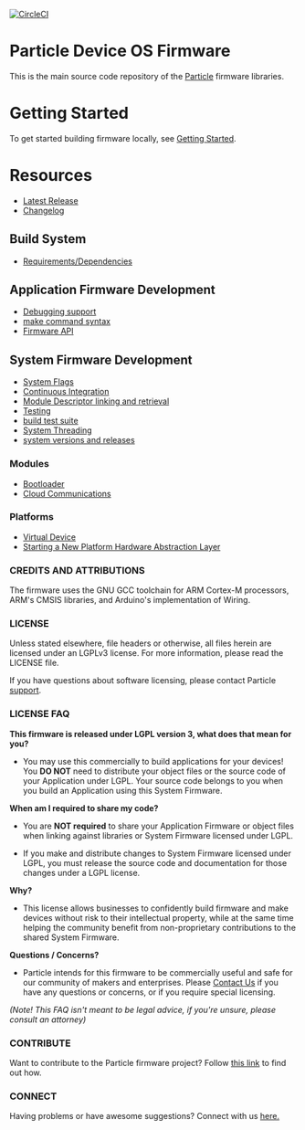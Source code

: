 [![CircleCI](https://circleci.com/gh/particle-iot/device-os/tree/develop.svg?style=svg)](https://circleci.com/gh/particle-iot/device-os/tree/develop)

# Particle Device OS Firmware

This is the main source code repository of the [Particle](https://docs.particle.io/) firmware libraries.

# Getting Started

To get started building firmware locally, see [Getting Started](docs/gettingstarted.md).

# Resources

- [Latest Release](http://github.com/particle-iot/device-os/releases/)
- [Changelog](CHANGELOG.md)

## Build System

- [Requirements/Dependencies](docs/dependencies.md)

## Application Firmware Development

- [Debugging support](docs/debugging.md)
- [make command syntax](docs/build.md)
- [Firmware API](http://docs.particle.io/)

## System Firmware Development

- [System Flags](system/system-flags.md)
- [Continuous Integration](ci/README.md)
- [Module Descriptor linking and retrieval](dynalib/src/readme.md)
- [Testing](user/tests/readme.md)
- [build test suite](build/test/readme.md)
- [System Threading](system/system-threading.md)
- [system versions and releases](system/system-versions.md)

### Modules

- [Bootloader](bootloader/README.md)
- [Cloud Communications](communication/README.md)

### Platforms

- [Virtual Device](hal/src/gcc/readme.md)
- [Starting a New Platform Hardware Abstraction Layer](hal/src/newhal/readme.md)

### CREDITS AND ATTRIBUTIONS

The firmware uses the GNU GCC toolchain for ARM Cortex-M processors, ARM's CMSIS libraries, and Arduino's implementation of Wiring.

### LICENSE

Unless stated elsewhere, file headers or otherwise, all files herein are licensed under an LGPLv3 license. For more information, please read the LICENSE file.

If you have questions about software licensing, please contact Particle [support](https://support.particle.io/).


### LICENSE FAQ

**This firmware is released under LGPL version 3, what does that mean for you?**

 * You may use this commercially to build applications for your devices!  You **DO NOT** need to distribute your object files or the source code of your Application under LGPL.  Your source code belongs to you when you build an Application using this System Firmware.

**When am I required to share my code?**

 * You are **NOT required** to share your Application Firmware or object files when linking against libraries or System Firmware licensed under LGPL.

 * If you make and distribute changes to System Firmware licensed under LGPL, you must release the source code and documentation for those changes under a LGPL license.

**Why?**

 * This license allows businesses to confidently build firmware and make devices without risk to their intellectual property, while at the same time helping the community benefit from non-proprietary contributions to the shared System Firmware.

**Questions / Concerns?**

 * Particle intends for this firmware to be commercially useful and safe for our community of makers and enterprises.  Please [Contact Us](https://support.particle.io/) if you have any questions or concerns, or if you require special licensing.

_(Note!  This FAQ isn't meant to be legal advice, if you're unsure, please consult an attorney)_


### CONTRIBUTE

Want to contribute to the Particle firmware project? Follow [this link](CONTRIBUTING.md) to find out how.

### CONNECT

Having problems or have awesome suggestions? Connect with us [here.](https://community.particle.io/)
